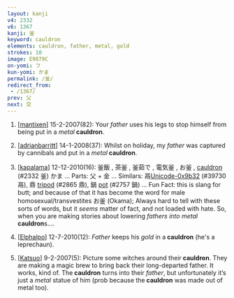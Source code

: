 ```yaml
---
layout: kanji
v4: 2332
v6: 1367
kanji: 釜
keyword: cauldron
elements: cauldron, father, metal, gold
strokes: 10
image: E9879C
on-yomi: フ
kun-yomi: かま
permalink: /釜/
redirect_from:
 - /1367/
prev: 父
next: 交
---
```


1) [<a href="http://kanji.koohii.com/profile/mantixen">mantixen</a>] 15-2-2007(82): Your <em>father</em> uses his legs to stop himself from being put in a <em>metal</em><strong> cauldron</strong>.

2) [<a href="http://kanji.koohii.com/profile/adrianbarritt">adrianbarritt</a>] 14-1-2008(37): Whilst on holiday, my <em>father</em> was captured by cannibals and put in a <em>metal</em><strong> cauldron</strong>.

3) [<a href="http://kanji.koohii.com/profile/kapalama">kapalama</a>] 12-12-2010(16): 釜飯 , 茶釜 , 釜茹で , 電気釜 , お釜 , <a href="../v4/2332.html">cauldron</a> (#2332 釜) かま ... Parts: 父 + 金 ... Similars: 鬲<a href="http://kanji.koohii.com/study/kanji/39730">Unicode-0x9b32</a> (#39730 鬲), 鼎 <a href="../v4/2865.html">tripod</a> (#2865 鼎), 鍋 <a href="../v4/2757.html">pot</a> (#2757 鍋) ... Fun Fact: this is slang for butt; and because of that it has become the word for male homosexual/transvestites お釜 (Okama); Always hard to tell with these sorts of words, but it <em>seems</em> matter of fact, and not loaded with hate. So, when you are making stories about lowering <em>fathers into metal</em><strong> cauldron</strong>s....

4) [<a href="http://kanji.koohii.com/profile/Elphalpo">Elphalpo</a>] 12-7-2010(12): <em>Father</em> keeps his <em>gold</em> in a<strong> cauldron</strong> (he&#039;s a leprechaun).

5) [<a href="http://kanji.koohii.com/profile/Katsuo">Katsuo</a>] 9-2-2007(5): Picture some witches around their<strong> cauldron</strong>. They are making a magic brew to bring back their long-departed father. It works, kind of. The<strong> cauldron</strong> turns into their <em>father</em>, but unfortunately it’s just a <em>metal</em> statue of him (prob because the<strong> cauldron</strong> was made out of metal too).

